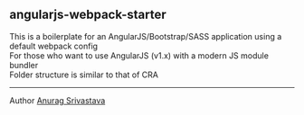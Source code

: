 ## angularjs-webpack-starter
This is a boilerplate for an AngularJS/Bootstrap/SASS application using a default webpack config<br/>
For those who want to use AngularJS (v1.x) with a modern JS module bundler<br/>
Folder structure is similar to that of CRA
___
Author [Anurag Srivastava](http://www.envisagecyberart.in)
